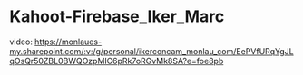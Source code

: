 # Kahoot-Firebase_Iker_Marc
video: https://monlaues-my.sharepoint.com/:v:/g/personal/ikerconcam_monlau_com/EePVfURqYgJLqOsQr50ZBL0BWQOzpMIC6pRk7oRGvMk8SA?e=foe8pb

